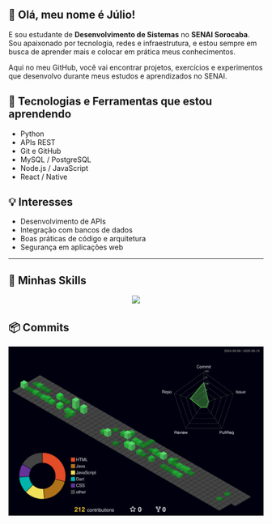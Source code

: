 ## 💜 Olá, meu nome é Júlio!

E sou estudante de **Desenvolvimento de Sistemas** no **SENAI Sorocaba**.  
Sou apaixonado por tecnologia, redes e infraestrutura, e estou sempre em busca de aprender mais e colocar em prática meus conhecimentos.

Aqui no meu GitHub, você vai encontrar projetos, exercícios e experimentos que desenvolvo durante meus estudos e aprendizados no SENAI.


## 🚀 Tecnologias e Ferramentas que estou aprendendo

- Python
- APIs REST
- Git e GitHub
- MySQL / PostgreSQL
- Node.js / JavaScript
- React / Native
  

## 💡 Interesses

- Desenvolvimento de APIs
- Integração com bancos de dados
- Boas práticas de código e arquitetura
- Segurança em aplicações web

---

## 🚀 Minhas Skills
  <div align="center" >
<a href="https://skillicons.dev"   >
  <img src="https://skillicons.dev/icons?i=git,vscode,javascript,css,html,nodejs,figma,github,linux,postman,vite,discord,linkedin,instagram" />
</a>
  <br />

  </div>

## 📦 Commits
![](./profile-3d-contrib/profile-night-green.svg)

